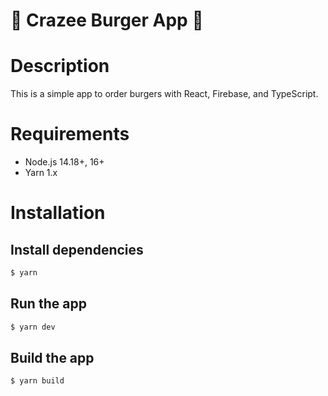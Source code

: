 🍔 Crazee Burger App 🍟
=================

# Description

This is a simple app to order burgers with React, Firebase, and TypeScript.

# Requirements

- Node.js 14.18+, 16+
- Yarn 1.x

# Installation

## Install dependencies

```bash
$ yarn
```

## Run the app

```bash
$ yarn dev
```

## Build the app

```bash
$ yarn build
```